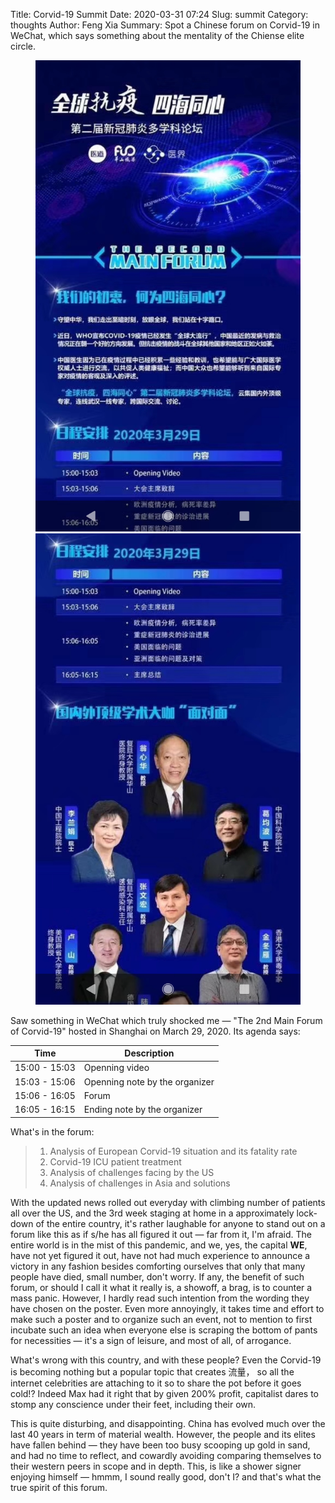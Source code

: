 Title: Corvid-19 Summit
Date: 2020-03-31 07:24
Slug: summit
Category: thoughts
Author: Feng Xia
Summary: Spot a Chinese forum on Corvid-19 in WeChat, which says
         something about the mentality of the Chiense elite circle.


<figure class="row">
  <img class="col l6 m6"
       src="images/corvid-19%20forum%201.png"/>
  <img class="col l6 m6"
       src="images/corvid-19%20forum%202.png"/>
</figure>


Saw something in WeChat which truly shocked me &mdash; "The 2nd Main Forum
of Corvid-19" hosted in Shanghai on March 29, 2020. Its agenda says:

| Time          | Description                    |
|---------------|--------------------------------|
| 15:00 - 15:03 | Openning video                 |
| 15:03 - 15:06 | Openning note by the organizer |
| 15:06 - 16:05 | Forum                          |
| 16:05 - 16:15 | Ending note by the organizer   |

What's in the forum:

> 1. Analysis of European Corvid-19 situation and its fatality rate
> 2. Corvid-19 ICU patient treatment
> 3. Analysis of challenges facing by the US
> 4. Analysis of challenges in Asia and solutions
> 

With the updated news rolled out everyday with climbing number of
patients all over the US, and the 3rd week staging at home in a
approximately lock-down of the entire country, it's rather laughable
for anyone to stand out on a forum like this as if s/he has all
figured it out &mdash; far from it, I'm afraid. The entire world is in
the mist of this pandemic, and we, yes, the capital **WE**, have not
yet figured it out, have not had much experience to announce a victory
in any fashion besides comforting ourselves that only that many people
have died, small number, don't worry. If any, the benefit of such
forum, or should I call it what it really is, a showoff, a brag, is to
counter a mass panic. However, I hardly read such intention from the
wording they have chosen on the poster. Even more annoyingly, it takes
time and effort to make such a poster and to organize such an event,
not to mention to first incubate such an idea when everyone else is
scraping the bottom of pants for necessities &mdash; it's a sign of
leisure, and most of all, of arrogance.

What's wrong with this country, and with these people? Even the
Corvid-19 is becoming nothing but a popular topic that creates 流量，
so all the internet celebrities are attaching to it so to share the
pot before it goes cold!? Indeed Max had it right that by given 200%
profit, capitalist dares to stomp any conscience under their feet,
including their own.

This is quite disturbing, and disappointing. China has evolved much
over the last 40 years in term of material wealth. However, the people
and its elites have fallen behind &mdash; they have been too busy
scooping up gold in sand, and had no time to reflect, and cowardly
avoiding comparing themselves to their western peers in scope and in
depth. This, is like a shower signer enjoying himself &mdash; hmmm, I
sound really good, don't I? and that's what the true spirit of this
forum.
